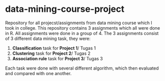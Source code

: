 # data-mining-course-project
Repository for all projecst/assignments from data mining course which I took in college. This repository contains 3 assignments which all were done in R. All assignments were done in a group of 4. 
The 3 assignments consist of 3 different data mining task, they were: 
  1. **Classification** task for **Project 1**/ Tugas 1
  2. **Clustering** task for **Project 2**/ Tugas 2
  3. **Association rule** task for **Project 3**/ Tugas 3

Each task were done with several different algorithm, which then evaluated and compared with one another.

